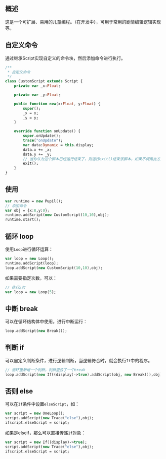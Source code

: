 ## 概述
这是一个可扩展、易用的儿童编程。（在开发中），可用于常用的剧情编辑逻辑实现等。

## 自定义命令
通过继承Script实现自定义的命令块，然后添加命令进行执行。
```haxe
/**
 * 自定义命令
 */
class CustomScript extends Script {
	private var _x:Float;

	private var _y:Float;

	public function new(x:Float, y:Float) {
		super();
		_x = x;
		_y = y;
	}

	override function onUpdate() {
		super.onUpdate();
		trace("onUpdate");
		var data:Dynamic = this.display;
		data.x += _x;
		data.y += _y;
        // 当你认为这个脚本已经运行结束了，则运行exit()结束该脚本，如果不调用此方法，onUpdate会不停执行，直到exit()
		exit();
	}
}
```

## 使用
```haxe
var runtime = new Pupil();
// 添加命令
var obj = {x:0,y:0};
runtime.addScript(new CustomScript(10,10),obj);
runtime.start();
```

## 循环 loop
使用`Loop`进行循环运算：
```haxe
var loop = new Loop();
runtime.addScript(loop);
loop.addScript(new CustomScript(10,10),obj);
```
如果需要指定次数，可以：
```haxe
// 执行5次
var loop = new Loop(5);
```

## 中断 break
可以在循环结构体中使用，进行中断运行：
```haxe
loop.addScript(new Break());
```

## 判断 if
可以自定义判断条件，进行逻辑判断，当逻辑符合时，就会执行`If`中的程序。
```haxe
// 循环里新增一个判断，判断里放了一个break
loop.addScript(new If((display)->true).addScript(obj, new Break()),obj);
```

## 否则 else
可以在`If`条件中设置`elseScript`，如：
```haxe
var script = new OneLoop();
script.addScript(new Trace("else"),obj);
ifscript.elseScript = script;
```
如果是elseif，那么可以直接传递`If`对象：
```haxe
var script = new If((display)->true);
script.addScript(new Trace("else"),obj);
ifscript.elseScript = script;
```